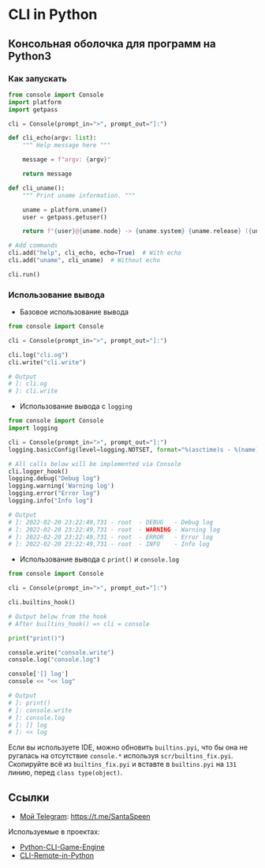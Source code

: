 # CLI in Python

## Консольная оболочка для программ на Python3

### Как запускать

```python
from console import Console
import platform
import getpass

cli = Console(prompt_in=">", prompt_out="]:")

def cli_echo(argv: list):
    """ Help message here """

    message = f"argv: {argv}"

    return message

def cli_uname():
    """ Print uname information. """

    uname = platform.uname()
    user = getpass.getuser()

    return f"{user}@{uname.node} -> {uname.system} {uname.release} ({uname.version})"

# Add commands
cli.add("help", cli_echo, echo=True)  # With echo
cli.add("uname", cli_uname)  # Without echo

cli.run()
```

### Использование вывода

* Базовое использование вывода 

```python
from console import Console

cli = Console(prompt_in=">", prompt_out="]:")

cli.log("cli.og")
cli.write("cli.write")

# Output
# ]: cli.og
# ]: cli.write
```

* Использование вывода с `logging`

```python
from console import Console
import logging

cli = Console(prompt_in=">", prompt_out="]:")
logging.basicConfig(level=logging.NOTSET, format="%(asctime)s - %(name)-5s - %(levelname)-7s - %(message)s")

# All calls below will be implemented via Console
cli.logger_hook()
logging.debug("Debug log")
logging.warning('Warning log')
logging.error("Error log")
logging.info("Info log")

# Output
# ]: 2022-02-20 23:22:49,731 - root  - DEBUG   - Debug log
# ]: 2022-02-20 23:22:49,731 - root  - WARNING - Warning log
# ]: 2022-02-20 23:22:49,731 - root  - ERROR   - Error log
# ]: 2022-02-20 23:22:49,731 - root  - INFO    - Info log
```

* Использование вывода с `print()` и `console.log`

```python
from console import Console

cli = Console(prompt_in=">", prompt_out="]:")

cli.builtins_hook()

# Output below from the hook
# After builtins_hook() => cli = console

print("print()")

console.write("console.write")
console.log("console.log")

console['[] log']
console << "<< log"

# Output
# ]: print()
# ]: console.write
# ]: console.log
# ]: [] log
# ]: << log
```

Если вы используете IDE, можно обновить `builtins.pyi`, что бы она не ругалась на отсутствие `console.*` используя `scr/builtins_fix.pyi`. <br/>
Скопируйте всё из `builtins_fix.pyi` и вставте в `builtins.pyi` на `131` линию, перед `class type(object)`.

## Ссылки

* [Мой Telegram](https://t.me/SantaSpeen "SantaSpeen"): https://t.me/SantaSpeen

Используемые в проектах: 

* [Python-CLI-Game-Engine](https://github.com/SantaSpeen/Python-CLI-Game-Engine)
* [CLI-Remote-in-Python](https://github.com/SantaSpeen/CLI-Remote-in-Python)
